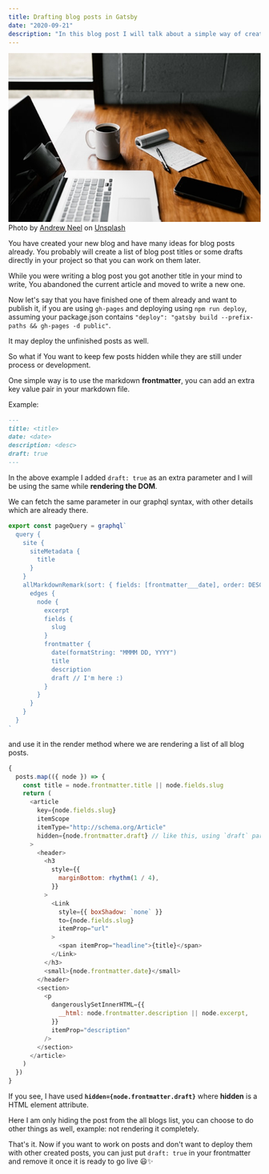 ```yaml
---
title: Drafting blog posts in Gatsby
date: "2020-09-21"
description: "In this blog post I will talk about a simple way of creating draft blog post in your gatsby site"
---
```


![image shows draft process by andrew neel](./andrew-neel-cckf4TsHAuw-unsplash.jpg)  
<span>Photo by <a href="https://unsplash.com/@andrewtneel?utm_source=unsplash&amp;utm_medium=referral&amp;utm_content=creditCopyText">Andrew Neel</a> on <a href="https://unsplash.com/s/photos/draft?utm_source=unsplash&amp;utm_medium=referral&amp;utm_content=creditCopyText">Unsplash</a></span>

You have created your new blog and have many ideas for blog posts already. You probably will create a list of blog post titles or some drafts directly in your project so that you can work on them later.

While you were writing a blog post you got another title in your mind to write, You abandoned the current article and moved to write a new one.

Now let's say that you have finished one of them already and want to publish it, if you are using `gh-pages` and deploying using `npm run deploy`, assuming your package.json contains `"deploy": "gatsby build --prefix-paths && gh-pages -d public"`.

It may deploy the unfinished posts as well.

So what if You want to keep few posts hidden while they are still under process or development.

One simple way is to use the markdown **frontmatter**, you can add an extra key value pair in your markdown file.

Example:

```markdown
---
title: <title>
date: <date>
description: <desc>
draft: true
---
```

In the above example I added `draft: true` as an extra parameter and I will be using the same while **rendering the DOM**.

We can fetch the same parameter in our graphql syntax, with other details which are already there.

```javascript
export const pageQuery = graphql`
  query {
    site {
      siteMetadata {
        title
      }
    }
    allMarkdownRemark(sort: { fields: [frontmatter___date], order: DESC }) {
      edges {
        node {
          excerpt
          fields {
            slug
          }
          frontmatter {
            date(formatString: "MMMM DD, YYYY")
            title
            description
            draft // I'm here :)
          }
        }
      }
    }
  }
`
```

and use it in the render method where we are rendering a list of all blog posts.

```javascript
{
  posts.map(({ node }) => {
    const title = node.frontmatter.title || node.fields.slug
    return (
      <article
        key={node.fields.slug}
        itemScope
        itemType="http://schema.org/Article"
        hidden={node.frontmatter.draft} // like this, using `draft` parameter here
      >
        <header>
          <h3
            style={{
              marginBottom: rhythm(1 / 4),
            }}
          >
            <Link
              style={{ boxShadow: `none` }}
              to={node.fields.slug}
              itemProp="url"
            >
              <span itemProp="headline">{title}</span>
            </Link>
          </h3>
          <small>{node.frontmatter.date}</small>
        </header>
        <section>
          <p
            dangerouslySetInnerHTML={{
              __html: node.frontmatter.description || node.excerpt,
            }}
            itemProp="description"
          />
        </section>
      </article>
    )
  })
}
```

If you see, I have used **`hidden={node.frontmatter.draft}`** where **hidden** is a HTML element attribute.

Here I am only hiding the post from the all blogs list, you can choose to do other things as well, example: not rendering it completely.

That's it. Now if you want to work on posts and don't want to deploy them with other created posts, you can just put `draft: true` in your frontmatter and remove it once it is ready to go live 😃✨
